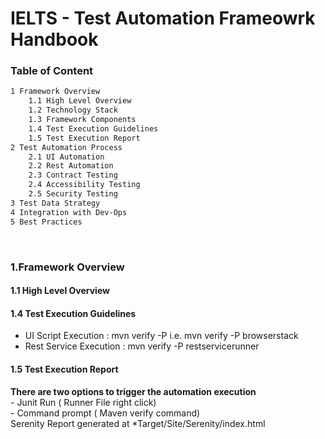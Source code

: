 # IELTS - Test Automation Frameowrk Handbook

### Table of Content
```sh
1 Framework Overview
    1.1 High Level Overview
    1.2 Technology Stack
    1.3 Framework Components
    1.4 Test Execution Guidelines
    1.5 Test Execution Report
2 Test Automation Process
    2.1 UI Automation
    2.2 Rest Automation
    2.3 Contract Testing
    2.4 Accessibility Testing
    2.5 Security Testing
3 Test Data Strategy
4 Integration with Dev-Ops
5 Best Practices
```
&nbsp;
&nbsp;
&nbsp;
### 1.Framework Overview

#### 1.1 High Level Overview
    


#### 1.4 Test Execution Guidelines
 
  * UI Script Execution : mvn verify -P <Profile Name>  i.e. mvn verify -P browserstack
  * Rest Service Execution : mvn verify -P restservicerunner
    
#### 1.5 Test Execution Report

**There are two options to trigger the automation execution** </br>
        - Junit Run ( Runner File right click) </br>
        - Command prompt ( Maven verify command) </br>
         Serenity Report generated at *Target/Site/Serenity/index.html
        
          
          


 


